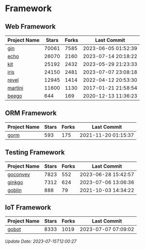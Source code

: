 # Framework

## Web Framework
| Project Name | Stars | Forks | Last Commit |
| ------------ | ----- | ----- | ----------- |
| [gin](https://github.com/gin-gonic/gin) | 70061 | 7585 | 2023-06-05 01:52:39 |
| [echo](https://github.com/labstack/echo) | 26070 | 2160 | 2023-07-14 20:18:22 |
| [kit](https://github.com/go-kit/kit) | 25192 | 2432 | 2023-05-29 21:23:33 |
| [iris](https://github.com/kataras/iris) | 24150 | 2481 | 2023-07-07 23:08:18 |
| [revel](https://github.com/revel/revel) | 12945 | 1414 | 2022-04-12 20:53:30 |
| [martini](https://github.com/go-martini/martini) | 11600 | 1130 | 2017-01-21 21:58:54 |
| [beego](https://github.com/astaxie/beego) | 644 | 169 | 2020-12-13 11:36:23 |

## ORM Framework
| Project Name | Stars | Forks | Last Commit |
| ------------ | ----- | ----- | ----------- |
| [gorm](https://github.com/jinzhu/gorm) | 593 | 175 | 2021-11-20 01:15:37 |

## Testing Framework
| Project Name | Stars | Forks | Last Commit |
| ------------ | ----- | ----- | ----------- |
| [goconvey](https://github.com/smartystreets/goconvey) | 7823 | 552 | 2023-06-28 15:42:57 |
| [ginkgo](https://github.com/onsi/ginkgo) | 7312 | 624 | 2023-07-06 13:06:36 |
| [goblin](https://github.com/franela/goblin) | 888 | 79 | 2021-10-03 14:34:22 |

## IoT Framework
| Project Name | Stars | Forks | Last Commit |
| ------------ | ----- | ----- | ----------- |
| [gobot](https://github.com/hybridgroup/gobot) | 8333 | 1019 | 2023-07-07 07:09:02 |

*Update Date: 2023-07-15T12:00:27*